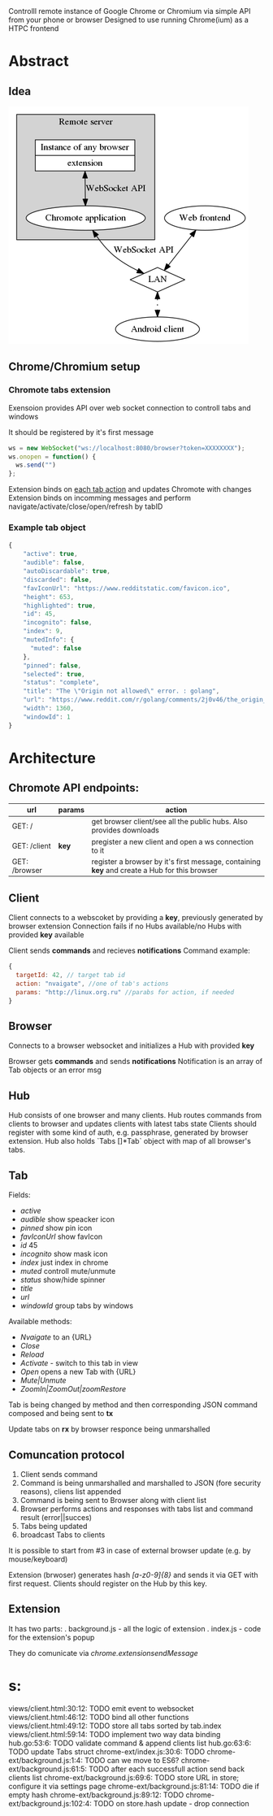 <div class="abstract">
Controlll remote instance of Google Chrome or Chromium via simple API from your phone or browser Designed to use running Chrome(ium) as a HTPC frontend

</div>


# Abstract


## Idea

![img](./doc/diagram.png)


## Chrome/Chromium setup


### Chromote tabs extension

Exensoion provides API over web socket connection to controll tabs and windows

It should be registered by it's first message

```js
ws = new WebSocket("ws://localhost:8080/browser?token=XXXXXXXX");
ws.onopen = function() {
  ws.send("")
};
```

Extension binds on [each tab action](https://developer.chrome.com/extensions/tabs#events) and updates Chromote with changes Extension binds on incomming messages and perform navigate/activate/close/open/refresh by tabID


### Example tab object

```js
{
    "active": true,
    "audible": false,
    "autoDiscardable": true,
    "discarded": false,
    "favIconUrl": "https://www.redditstatic.com/favicon.ico",
    "height": 653,
    "highlighted": true,
    "id": 45,
    "incognito": false,
    "index": 9,
    "mutedInfo": {
      "muted": false
    },
    "pinned": false,
    "selected": true,
    "status": "complete",
    "title": "The \"Origin not allowed\" error. : golang",
    "url": "https://www.reddit.com/r/golang/comments/2j0v46/the_origin_not_allowed_error/",
    "width": 1360,
    "windowId": 1
}
```


# Architecture


## Chromote API endpoints:

| url           | params  | action                                                                                         |
|------------- |------- |---------------------------------------------------------------------------------------------- |
| GET: /        |         | get browser client/see all the public hubs. Also provides downloads                            |
| GET: /client  | **key** | pregister a new client and open a ws connection to it                                          |
| GET: /browser |         | register a browser by it's first message, containing **key** and create a Hub for this browser |


## Client

Client connects to a webscoket by providing a **key**, previously generated by browser extension Connection fails if no Hubs available/no Hubs with provided **key** available

Client sends **commands** and recieves **notifications** Command example:

```js
{
  targetId: 42, // target tab id
  action: "nvaigate", //one of tab's actions
  params: "http://linux.org.ru" //parabs for action, if needed
}
```


## Browser

Connects to a browser websocket and initializes a Hub with provided **key**

Browser gets **commands** and sends **notifications** Notification is an array of Tab objects or an error msg


## Hub

Hub consists of one browser and many clients. Hub routes commands from clients to browser and updates clients with latest tabs state Clients should register with some kind of auth, e.g. passphrase, generated by browser extension. Hub also holds \`Tabs []\*Tab\` object with map of all browser's tabs.


## Tab

Fields:

-   *active*
-   *audible* show speacker icon
-   *pinned* show pin icon
-   *favIconUrl* show favIcon
-   *id* 45
-   *incognito* show mask icon
-   *index* just index in chrome
-   *muted* controll mute/unmute
-   *status* show/hide spinner
-   *title*
-   *url*
-   *windowId* group tabs by windows

Available methods:

-   *Nvaigate* to an {URL}
-   *Close*
-   *Reload*
-   *Activate* - switch to this tab in view
-   *Open* opens a new Tab with {URL}
-   *Mute|Unmute*
-   *ZoomIn|ZoomOut|zoomRestore*

Tab is being changed by method and then corresponding JSON command composed and being sent to **tx**

Update tabs on **rx** by browser responce being unmarshalled


## Comuncation protocol

1.  Client sends command
2.  Command is being unmarshalled and marshalled to JSON (fore security reasons), cliens list appended
3.  Command is being sent to Browser along with client list
4.  Browser performs actions and responses with tabs list and command result (error||succes)
5.  Tabs being updated
6.  broadcast Tabs to clients

It is possible to start from #3 in case of external browser update (e.g. by mouse/keyboard)

Extension (brwoser) generates hash *[a-z0-9]{8}* and sends it via GET with first request. Clients should register on the Hub by this key.


## Extension

It has two parts: . background.js - all the logic of extension . index.js - code for the extension's popup

They do comunicate via *chrome.extensionsendMessage*


# s:

views/client.html:30:12: TODO emit event to websocket views/client.html:46:12: TODO bind all other functions views/client.html:49:12: TODO store all tabs sorted by tab.index views/client.html:59:14: TODO implement two way data binding hub.go:53:6: TODO validate command & append clients list hub.go:63:6: TODO update Tabs struct chrome-ext/index.js:30:6: TODO chrome-ext/background.js:1:4: TODO can we move to ES6? chrome-ext/background.js:61:5: TODO after each successfull action send back clients list chrome-ext/background.js:69:6: TODO store URL in store; configure it via settings page chrome-ext/background.js:81:14: TODO die if empty hash chrome-ext/background.js:89:12: TODO chrome-ext/background.js:102:4: TODO on store.hash update - drop connection
